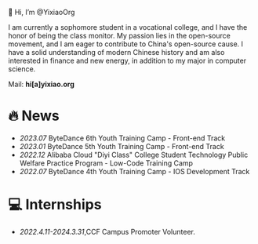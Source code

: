 👋 Hi, I’m @YixiaoOrg

I am currently a sophomore student in a vocational college, and I have the honor of being the class monitor. My passion lies in the open-source movement, and I am eager to contribute to China's open-source cause. I have a solid understanding of modern Chinese history and am also interested in finance and new energy, in addition to my major in computer science.

Mail: **hi[a]yixiao.org**


# 🔥 News
- *2023.07* ByteDance 6th Youth Training Camp - Front-end Track
- *2023.01* ByteDance 5th Youth Training Camp - Front-end Track
- *2022.12* Alibaba Cloud "Diyi Class" College Student Technology Public Welfare Practice Program - Low-Code Training Camp
- *2022.07* ByteDance 4th Youth Training Camp - IOS Development Track



# 💻 Internships
- *2022.4.11-2024.3.31*,CCF Campus Promoter Volunteer.

